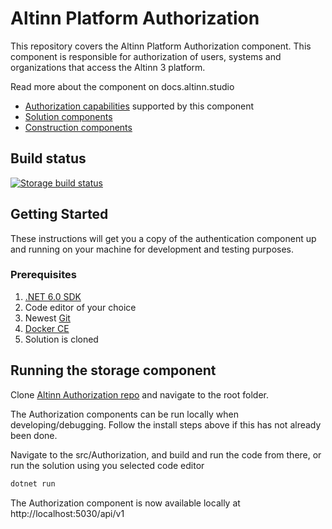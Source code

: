 # Altinn Platform Authorization

This repository covers the Altinn Platform Authorization component. This component is responsible for authorization of users, systems and organizations that access the Altinn 3 platform. 

Read more about the component on docs.altinn.studio

- [Authorization capabilities](https://docs.altinn.studio/technology/architecture/capabilities/runtime/security/authorization/) supported by this component
- [Solution components](https://docs.altinn.studio/technology/architecture/components/application/solution/altinn-platform/authorization/)
- [Construction components](https://docs.altinn.studio/technology/architecture/components/application/construction/altinn-platform/authorization/)


## Build status
[![Storage build status](https://dev.azure.com/brreg/altinn-studio/_apis/build/status/altinn-platform/authorization-master?label=platform/authentication)](https://dev.azure.com/brreg/altinn-studio/_build/latest?definitionId=41)


## Getting Started

These instructions will get you a copy of the authentication component up and running on your machine for development and testing purposes.

### Prerequisites

1. [.NET 6.0 SDK](https://dotnet.microsoft.com/download/dotnet/6.0)
2. Code editor of your choice
3. Newest [Git](https://git-scm.com/downloads)
4. [Docker CE](https://www.docker.com/get-docker)
5. Solution is cloned


## Running the storage component

Clone [Altinn Authorization repo](https://github.com/Altinn/altinn-authorization) and navigate to the root folder.

The Authorization components can be run locally when developing/debugging. Follow the install steps above if this has not already been done.

Navigate to the src/Authorization, and build and run the code from there, or run the solution using you selected code editor

```cmd
dotnet run
```

The Authorization component is now available locally at http://localhost:5030/api/v1

